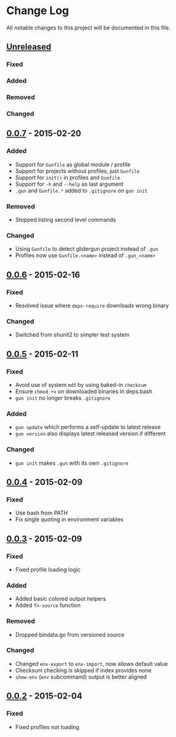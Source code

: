 # Change Log
All notable changes to this project will be documented in this file.

## [Unreleased][unreleased]
### Fixed

### Added

### Removed

### Changed

## [0.0.7] - 2015-02-20
### Added
- Support for `Gunfile` as global module / profile
- Support for projects without profiles, just `Gunfile`
- Support for `init()` in profiles and `Gunfile`
- Support for `-h` and `--help` as last argument
- `.gun` and `Gunfile.*` added to `.gitignore` on `gun init`

### Removed
- Stopped listing second level commands

### Changed
- Using `Gunfile` to detect glidergun project instead of `.gun`
- Profiles now use `Gunfile.<name>` instead of `.gun_<name>`

## [0.0.6] - 2015-02-16
### Fixed
- Resolved issue where `deps-require` downloads wrong binary

### Changed
- Switched from shunit2 to simpler test system

## [0.0.5] - 2015-02-11
### Fixed
- Avoid use of system `md5` by using baked-in `checksum`
- Ensure `chmod +x` on downloaded binaries in deps.bash
- `gun init` no longer breaks `.gitignore`

### Added
- `gun update` which performs a self-update to latest release
- `gun version` also displays latest released version if different

### Changed
- `gun init` makes `.gun` with its own `.gitignore`

## [0.0.4] - 2015-02-09
### Fixed
- Use bash from PATH
- Fix single quoting in environment variables

## [0.0.3] - 2015-02-09
### Fixed
- Fixed profile loading logic

### Added
- Added basic colored output helpers
- Added `fn-source` function

### Removed
- Dropped bindata.go from versioned source

### Changed
- Changed `env-export` to `env-import`, now allows default value
- Checksum checking is skipped if index provides none
- `show-env` (`env` subcommand) output is better aligned

## [0.0.2] - 2015-02-04
### Fixed
- Fixed profiles not loading

[unreleased]: https://github.com/gliderlabs/glidergun/compare/v0.0.7...HEAD
[0.0.7]: https://github.com/gliderlabs/glidergun/compare/v0.0.6...v0.0.7
[0.0.6]: https://github.com/gliderlabs/glidergun/compare/v0.0.5...v0.0.6
[0.0.5]: https://github.com/gliderlabs/glidergun/compare/v0.0.4...v0.0.5
[0.0.4]: https://github.com/gliderlabs/glidergun/compare/v0.0.3...v0.0.4
[0.0.3]: https://github.com/gliderlabs/glidergun/compare/v0.0.2...v0.0.3
[0.0.2]: https://github.com/gliderlabs/glidergun/compare/v0.0.1...v0.0.2

